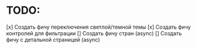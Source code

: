 # TODO:
[x] Создать фичу переключения светлой/темной темы
[x] Создать фичу контролей для фильтрации
[] Создать фичу стран (async)
[] Создать фичу с детальной страницей (async)
